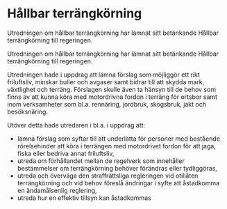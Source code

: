 # Hållbar terrängkörning

Utredningen om hållbar terrängkörning har lämnat sitt betänkande Hållbar terrängkörning till regeringen.

Utredningen om hållbar terrängkörning har lämnat sitt betänkande Hållbar terrängkörning till regeringen.

Utredningen hade i uppdrag att lämna förslag som möjliggör ett rikt friluftsliv, minskar buller och avgaser samt bidrar till att skydda mark, växtlighet och terräng. Förslagen skulle även ta hänsyn till de behov som finns av att kunna köra med motordrivna fordon i terräng för ortsbor samt inom verksamheter som bl.a. rennäring, jordbruk, skogsbruk, jakt och besöksnäring.

Utöver detta hade utredaren i bl.a. i uppdrag att:

* lämna förslag som syftar till att underlätta för personer med bestående rörelsehinder att köra i terrängen med motordrivet fordon för att jaga, fiska eller bedriva annat friluftsliv,
* utreda om förhållandet mellan de regelverk som innehåller bestämmelser om terrängkörning behöver förändras eller tydliggöras,
* utreda och överväga den straffrättsliga regleringen vid otillåten terrängkörning och vid behov föreslå ändringar i syfte att åstadkomma en ändamålsenlig reglering,
* utreda hur en effektiv tillsyn kan åstadkommas
